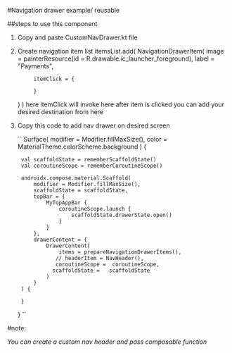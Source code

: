 #Navigation drawer example/ reusable

##steps to use this component
1. Copy and paste CustomNavDrawer.kt file 
2. Create navigation item list
itemsList.add(
     NavigationDrawerItem(
     image = painterResource(id = R.drawable.ic_launcher_foreground),
     label = "Payments",

            itemClick = {

            }
     )
     )
    here itemClick will invoke here after item is clicked you can add your desired destination from here
3. Copy this code to add nav drawer on desired screen

   ``
   Surface(
   modifier = Modifier.fillMaxSize(),
   color = MaterialTheme.colorScheme.background
   ) {

        val scaffoldState = rememberScaffoldState()
        val coroutineScope = rememberCoroutineScope()

        androidx.compose.material.Scaffold(
            modifier = Modifier.fillMaxSize(),
            scaffoldState = scaffoldState,
            topBar = {
                MyTopAppBar {
                    coroutineScope.launch {
                        scaffoldState.drawerState.open()
                    }
                }
            },
            drawerContent = {
                DrawerContent(
                    items = prepareNavigationDrawerItems(),
                   // headerItem = NavHeader(),
                   coroutineScope =  coroutineScope,
                  scaffoldState =   scaffoldState
                )
            }
        ) {

        }
   }
   ``


#note:

_You can create a custom nav header and pass composable function_


